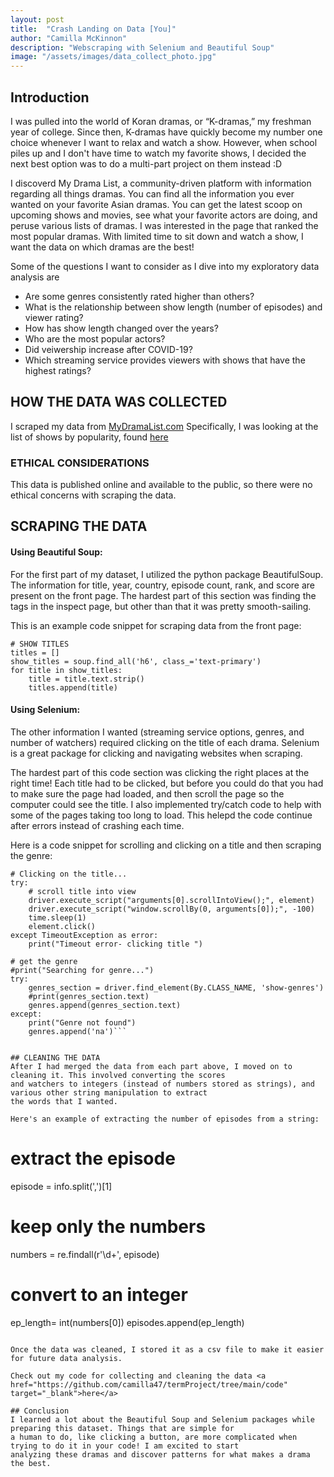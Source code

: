 ```yaml
---
layout: post
title:  "Crash Landing on Data [You]"
author: "Camilla McKinnon"
description: "Webscraping with Selenium and Beautiful Soup"
image: "/assets/images/data_collect_photo.jpg"
--- 
```


## Introduction

I was pulled into the world of Koran dramas, or “K-dramas,” my freshman year of college. 
Since then, K-dramas have quickly become my number one choice whenever I want to relax and watch a show. However,
when school piles up and I don't have time to watch my favorite shows, I decided the next best option was to do a
multi-part project on them instead :D

I discoverd My Drama List, a community-driven platform with information regarding all things dramas. You can find
all the information you ever wanted on your favorite Asian dramas. You can get the latest scoop on
upcoming shows and movies, see what your favorite actors are doing, and peruse various lists of dramas. I was
interested in the page that ranked the most popular dramas. With limited time to sit down and watch a show,
I want the data on which dramas are the best!

Some of the questions I want to consider as I dive into my exploratory data analysis are
* Are some genres consistently rated higher than others?
* What is the relationship between show length (number of episodes) and viewer rating?
* How has show length changed over the years?
* Who are the most popular actors?
* Did veiwership increase after COVID-19?
* Which streaming service provides viewers with shows that have the highest ratings?


## HOW THE DATA WAS COLLECTED

I scraped my data from <a href="https://mydramalist.com/" target="_blank">MyDramaList.com</a> Specifically, I was looking at the list of shows by
popularity, found <a href="https://mydramalist.com/shows/top" target="_blank">here</a>

### ETHICAL CONSIDERATIONS 
This data is published online and available to the public, so there were no ethical concerns with scraping the data.

## SCRAPING THE DATA

#### Using Beautiful Soup:

For the first part of my dataset, I utilized the python package BeautifulSoup. The information for title, year,
country, episode count, rank, and score are present on the front page. The hardest part of this section was finding
the tags in the inspect page, but other than that it was pretty smooth-sailing. 

This is an example code snippet for scraping data from the front page:

```
# SHOW TITLES
titles = []
show_titles = soup.find_all('h6', class_='text-primary')
for title in show_titles:
    title = title.text.strip()
    titles.append(title)
```

#### Using Selenium:

The other information I wanted (streaming service options, genres, and number of watchers) required clicking on the
title of each drama. Selenium is a great package for clicking and navigating websites
when scraping. 

The hardest part of this code section was clicking the right places at the right time! Each title had to be clicked,
but before you could do that you had to make sure the page had loaded, and then scroll the page so the computer could
see the title. I also implemented try/catch code to help with some of the pages taking too long to load.
This helepd the code continue after errors instead of crashing each time. 

Here is a code snippet for scrolling and clicking on a title and then scraping the genre:

```
# Clicking on the title...
try:
    # scroll title into view
    driver.execute_script("arguments[0].scrollIntoView();", element)
    driver.execute_script("window.scrollBy(0, arguments[0]);", -100)
    time.sleep(1)
    element.click()
except TimeoutException as error:
    print("Timeout error- clicking title ")   

# get the genre
#print("Searching for genre...")
try:
    genres_section = driver.find_element(By.CLASS_NAME, 'show-genres')
    #print(genres_section.text)        
    genres.append(genres_section.text)
except:
    print("Genre not found")
    genres.append('na')```


## CLEANING THE DATA
After I had merged the data from each part above, I moved on to cleaning it. This involved converting the scores
and watchers to integers (instead of numbers stored as strings), and various other string manipulation to extract
the words that I wanted. 

Here's an example of extracting the number of episodes from a string:
```
# extract the episode
episode = info.split(',')[1]
# keep only the numbers
numbers = re.findall(r'\d+', episode)
# convert to an integer
ep_length= int(numbers[0])
episodes.append(ep_length)
```

Once the data was cleaned, I stored it as a csv file to make it easier for future data analysis. 

Check out my code for collecting and cleaning the data <a href="https://github.com/camilla47/termProject/tree/main/code" target="_blank">here</a>

## Conclusion
I learned a lot about the Beautiful Soup and Selenium packages while preparing this dataset. Things that are simple for
a human to do, like clicking a button, are more complicated when trying to do it in your code! I am excited to start
analyzing these dramas and discover patterns for what makes a drama the best. 
